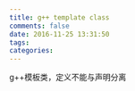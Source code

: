 ```yaml
---
title: g++ template class
comments: false
date: 2016-11-25 13:31:50
tags:
categories:
---
```


g++模板类，定义不能与声明分离
